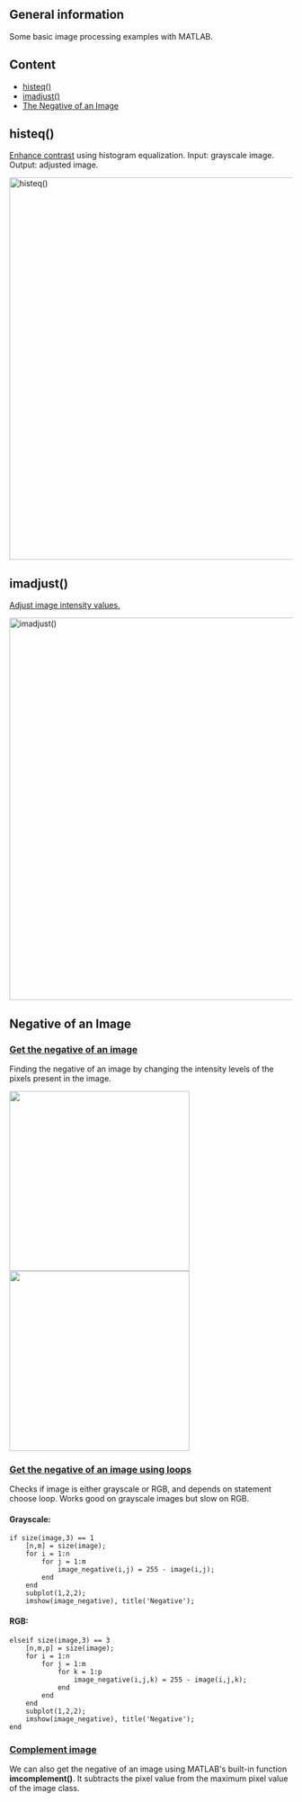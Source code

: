 ## General information

Some basic image processing examples with MATLAB.

## Content
* [histeq()](#histeq)
* [imadjust()](#imadjust)
* [The Negative of an Image](#negative)

## histeq()  <a name="histeq"></a>

[Enhance contrast](hist_equalization.m 'histogram aligment') using histogram equalization. Input: grayscale image. Output: adjusted image.

<img src='https://user-images.githubusercontent.com/102674126/206872575-7e59bf51-60af-48cb-b809-eb42a8d75adc.png' alt='histeq()' width="680"/>

## imadjust()  <a name="imadjust"></a>

[Adjust image intensity values.](adjust.m 'adjust')

<img src='https://user-images.githubusercontent.com/102674126/206882090-da646592-0f29-442c-805f-2d6fe150bd93.png' alt='imadjust()' width="680"/>

## Negative of an Image  <a name="negative"></a>

### [Get the negative of an image](negative.m 'negative')

Finding the negative of an image by changing the intensity levels of the pixels present in the image.

<p float="left">
  <img src="https://user-images.githubusercontent.com/102674126/209453378-875a85a8-2d89-42bb-a29a-10c3ffa40412.png" height="320" />
  <img src="https://user-images.githubusercontent.com/102674126/209453497-a123d3ec-fa3d-477b-8942-70a167a1e12f.png" height="320" /> 
</p>

### [Get the negative of an image using loops](negative_loops.m 'negative')

Checks if image is either grayscale or RGB, and depends on statement choose loop. Works good on grayscale images but slow on RGB.
#### Grayscale:
```
if size(image,3) == 1
    [n,m] = size(image);
    for i = 1:n
        for j = 1:m
            image_negative(i,j) = 255 - image(i,j);
        end
    end
    subplot(1,2,2);
    imshow(image_negative), title('Negative');
```
#### RGB:
```
elseif size(image,3) == 3
    [n,m,p] = size(image);
    for i = 1:n
        for j = 1:m
            for k = 1:p
                image_negative(i,j,k) = 255 - image(i,j,k);
            end
        end
    end
    subplot(1,2,2);
    imshow(image_negative), title('Negative');
end
```

### [Complement image](imcomplement_image.m 'complement')
We can also get the negative of an image using MATLAB's built-in function <b>imcomplement()</b>. It subtracts the pixel value from the maximum pixel value of the image class.
